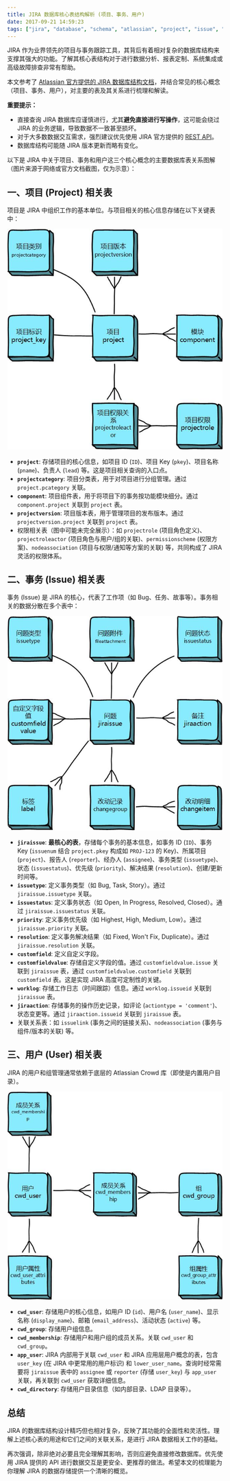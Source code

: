 ```yaml
---
title: JIRA 数据库核心表结构解析 (项目、事务、用户)
date: 2017-09-21 14:59:23
tags: ["jira", "database", "schema", "atlassian", "project", "issue", "user"]
---
```


JIRA 作为业界领先的项目与事务跟踪工具，其背后有着相对复杂的数据库结构来支撑其强大的功能。了解其核心表结构对于进行数据分析、报表定制、系统集成或高级故障排查非常有帮助。

本文参考了 [Atlassian 官方提供的 JIRA 数据库结构文档](https://developer.atlassian.com/jiradev/jira-platform/jira-architecture/database-schema)，并结合常见的核心概念（项目、事务、用户），对主要的表及其关系进行梳理和解读。

**重要提示：**
*   直接查询 JIRA 数据库应谨慎进行，尤其**避免直接进行写操作**，这可能会绕过 JIRA 的业务逻辑，导致数据不一致甚至损坏。
*   对于大多数数据交互需求，强烈建议优先使用 JIRA 官方提供的 [REST API](https://developer.atlassian.com/server/jira/platform/rest-apis/)。
*   数据库结构可能随 JIRA 版本更新而略有变化。

<!-- more -->

以下是 JIRA 中关于项目、事务和用户这三个核心概念的主要数据库表关系图解（图片来源于网络或官方文档截图，仅为示意）：

## 一、项目 (Project) 相关表

项目是 JIRA 中组织工作的基本单位。与项目相关的核心信息存储在以下关键表中：

![项目相关的表结构示意图](/images/jira-project.jpg "JIRA Project Schema Diagram")

*   **`project`**: 存储项目的核心信息，如项目 ID (`ID`)、项目 Key (`pkey`)、项目名称 (`pname`)、负责人 (`lead`) 等。这是项目相关查询的入口点。
*   **`projectcategory`**: 项目分类表，用于对项目进行分组管理。通过 `project.pcategory` 关联。
*   **`component`**: 项目组件表，用于将项目下的事务按功能模块细分。通过 `component.project` 关联到 `project` 表。
*   **`projectversion`**: 项目版本表，用于管理项目的发布版本。通过 `projectversion.project` 关联到 `project` 表。
*   权限相关表（图中可能未完全展示）：如 `projectrole` (项目角色定义)、`projectroleactor` (项目角色与用户/组的关联)、`permissionscheme` (权限方案)、`nodeassociation` (项目与权限/通知等方案的关联) 等，共同构成了 JIRA 灵活的权限体系。


## 二、事务 (Issue) 相关表

事务 (Issue) 是 JIRA 的核心，代表了工作项（如 Bug、任务、故事等）。事务相关的数据分散在多个表中：

![事务相关的表结构示意图](/images/jira-issue.jpg "JIRA Issue Schema Diagram")

*   **`jiraissue`**: **最核心的表**，存储每个事务的基本信息，如事务 ID (`ID`)、事务 Key (`issuenum` 结合 `project.pkey` 构成如 `PROJ-123` 的 Key)、所属项目 (`project`)、报告人 (`reporter`)、经办人 (`assignee`)、事务类型 (`issuetype`)、状态 (`issuestatus`)、优先级 (`priority`)、解决结果 (`resolution`)、创建/更新时间等。
*   **`issuetype`**: 定义事务类型（如 Bug, Task, Story）。通过 `jiraissue.issuetype` 关联。
*   **`issuestatus`**: 定义事务状态（如 Open, In Progress, Resolved, Closed）。通过 `jiraissue.issuestatus` 关联。
*   **`priority`**: 定义事务优先级（如 Highest, High, Medium, Low）。通过 `jiraissue.priority` 关联。
*   **`resolution`**: 定义事务解决结果（如 Fixed, Won't Fix, Duplicate）。通过 `jiraissue.resolution` 关联。
*   **`customfield`**: 定义自定义字段。
*   **`customfieldvalue`**: 存储自定义字段的值。通过 `customfieldvalue.issue` 关联到 `jiraissue` 表，通过 `customfieldvalue.customfield` 关联到 `customfield` 表。这是实现 JIRA 高度可定制性的关键。
*   **`worklog`**: 存储工作日志（时间跟踪）信息。通过 `worklog.issueid` 关联到 `jiraissue` 表。
*   **`jiraaction`**: 存储事务的操作历史记录，如评论 (`actiontype = 'comment'`)、状态变更等。通过 `jiraaction.issueid` 关联到 `jiraissue` 表。
*   关联关系表：如 `issuelink` (事务之间的链接关系)、`nodeassociation` (事务与组件/版本的关联) 等。

## 三、用户 (User) 相关表

JIRA 的用户和组管理通常依赖于底层的 Atlassian Crowd 库（即使是内置用户目录）。

![用户相关的表结构示意图](/images/jira-user.jpg "JIRA User Schema Diagram")

*   **`cwd_user`**: 存储用户的核心信息，如用户 ID (`id`)、用户名 (`user_name`)、显示名称 (`display_name`)、邮箱 (`email_address`)、活动状态 (`active`) 等。
*   **`cwd_group`**: 存储用户组信息。
*   **`cwd_membership`**: 存储用户和用户组的成员关系。关联 `cwd_user` 和 `cwd_group`。
*   **`app_user`**: JIRA 内部用于关联 `cwd_user` 和 JIRA 应用层用户概念的表，包含 `user_key` (在 JIRA 中更常用的用户标识) 和 `lower_user_name`。查询时经常需要将 `jiraissue` 表中的 `assignee` 或 `reporter` (存储 `user_key`) 与 `app_user` 关联，再关联到 `cwd_user` 获取详细信息。
*   **`cwd_directory`**: 存储用户目录信息（如内部目录、LDAP 目录等）。

## 总结

JIRA 的数据库结构设计精巧但也相对复杂，反映了其功能的全面性和灵活性。理解上述核心表的用途和它们之间的关联关系，是进行 JIRA 数据相关工作的基础。

再次强调，除非绝对必要且完全理解其影响，否则应避免直接修改数据库。优先使用 JIRA 提供的 API 进行数据交互是更安全、更推荐的做法。希望本文的梳理能为你理解 JIRA 的数据存储提供一个清晰的概览。
